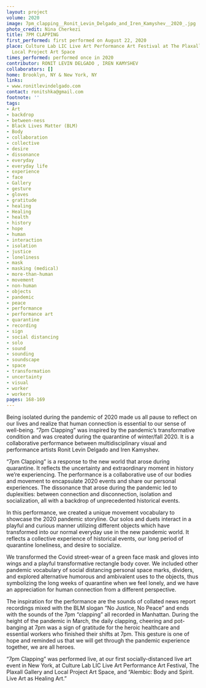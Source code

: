 ```yaml
---
layout: project
volume: 2020
image: 7pm_clapping__Ronit_Levin_Delgado_and_Iren_Kamyshev__2020_.jpg
photo_credit: Nina Cherkezi
title: 7PM CLAPPING
first_performed: first performed on August 22, 2020
place: Culture Lab LIC Live Art Performance Art Festival at The Plaxall Gallery and
  Local Project Art Space
times_performed: performed once in 2020
contributor: RONIT LEVIN DELGADO , IREN KAMYSHEV
collaborators: []
home: Brooklyn, NY & New York, NY
links:
- www.ronitlevindelgado.com
contact: ronitshka@gmail.com
footnote: ''
tags:
- Art
- backdrop
- between-ness
- Black Lives Matter (BLM)
- Body
- collaboration
- collective
- desire
- dissonance
- everyday
- everyday life
- experience
- face
- Gallery
- gesture
- gloves
- gratitude
- healing
- Healing
- health
- history
- hope
- human
- interaction
- isolation
- justice
- loneliness
- mask
- masking (medical)
- more-than-human
- movement
- non-human
- objects
- pandemic
- peace
- performance
- performance art
- quarantine
- recording
- sign
- social distancing
- solo
- sound
- sounding
- soundscape
- space
- transformation
- uncertainty
- visual
- worker
- workers
pages: 168-169
---
```


Being isolated during the pandemic of 2020 made us all pause to reflect on our lives and realize that human connection is essential to our sense of well-being. “7pm Clapping” was inspired by the pandemic’s transformative condition and was created during the quarantine of winter/fall 2020. It is a collaborative performance between multidisciplinary visual and performance artists Ronit Levin Delgado and Iren Kamyshev.  

 

“7pm Clapping” is a response to the new world that arose during quarantine. It reflects the uncertainty and extraordinary moment in history we’re experiencing. The performance is a collaborative use of our bodies and movement to encapsulate 2020 events and share our personal experiences. The dissonance that arose during the pandemic led to duplexities: between connection and disconnection, isolation and socialization, all with a backdrop of unprecedented historical events.  

 

In this performance, we created a unique movement vocabulary to showcase the 2020 pandemic storyline. Our solos and duets interact in a playful and curious manner utilizing different objects which have transformed into our normal everyday use in the new pandemic world. It reflects a collective experience of historical events, our long period of quarantine loneliness, and desire to socialize.

 

We transformed the Covid street-wear of a green face mask and gloves into wings and a playful transformative rectangle body cover. We included other pandemic vocabulary of social distancing personal space marks, dividers, and explored alternative humorous and ambivalent uses to the objects, thus symbolizing the long weeks of quarantine when we feel lonely, and we have an appreciation for human connection from a different perspective.

 

The inspiration for the performance are the sounds of collated news report recordings mixed with the BLM slogan “No Justice, No Peace” and ends with the sounds of the 7pm “clapping” all recorded in Manhattan. During the height of the pandemic in March, the daily clapping, cheering and pot-banging at 7pm was a sign of gratitude for the heroic healthcare and essential workers who finished their shifts at 7pm. This gesture is one of hope and reminded us that we will get through the pandemic experience together, we are all heroes. 

 

“7pm Clapping” was performed live, at our first socially-distanced live art event in New York, at Culture Lab LIC Live Art Performance Art Festival, The Plaxall Gallery and Local Project Art Space, and “Alembic: Body and Spirit. Live Art as Healing Art.”
